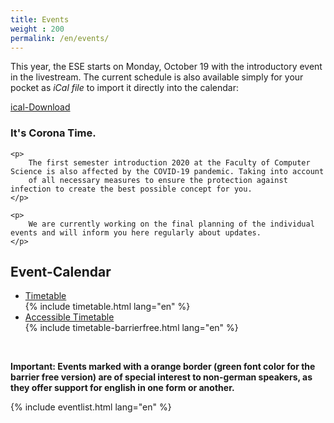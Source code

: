 ```yaml
---
title: Events
weight : 200
permalink: /en/events/
---
```


This year, the ESE starts on Monday, October 19 with the introductory event in the livestream. The current schedule is also available
simply for your pocket as *iCal file* to import it directly into the calendar:

<a class="btn" href="/2020/ESE-en.ics">ical-Download</a>


<div class="notice important">
    <h3>It's Corona Time.</h3>
    
    <p>
        The first semester introduction 2020 at the Faculty of Computer Science is also affected by the COVID-19 pandemic. Taking into account
        of all necessary measures to ensure the protection against infection to create the best possible concept for you.
    </p>
    
    <p>
        We are currently working on the final planning of the individual events and will inform you here regularly about updates.
    </p>
</div>

## Event-Calendar

<ul class="accordion" data-accordion>
  <li class="accordion-item is-active" data-accordion-item>
    <a href="#" class="accordion-title">Timetable</a>
    <div class="accordion-content" data-tab-content>
     	{% include timetable.html lang="en" %}
    </div>
  </li>
  
  <li class="accordion-item" data-accordion-item>
      <a href="#" class="accordion-title">Accessible Timetable</a>
      <div class="accordion-content" data-tab-content>
       	 {% include timetable-barrierfree.html lang="en" %}
      </div>
    </li>
</ul>  
<br>


**Important: Events marked with a orange border (green font color for the barrier free version) are of special interest to non-german speakers, as they offer support for english in one form or another.**

{% include eventlist.html lang="en" %}
